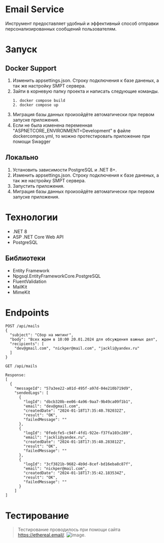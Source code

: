 # Email Service
Инструмент предоставляет удобный и эффективный способ отправки персонализированных сообщений пользователям.

# Запуск
## Docker Support
1. Изменить appsettings.json. Строку подключения к базе даненых, а так же настройку SMPT сервера.
2. Зайти в корневую папку проекта и написать следующие команды.
   ~~~
   1. docker compose build 
   2. docker compose up
   ~~~
3. Миграция базы данных произойдёте автоматически при первом запуске приложения.
4. Если не была изменена переменная "ASPNETCORE_ENVIRONMENT=Development" в файле dockercompos.yml, то можно протестировать приложение при помощи Swagger

## Локально
1. Установить зависимости PostgreSQL и .NET 8+.
2. Изменить appsettings.json. Строку подключения к базе даненых, а так же настройку SMPT сервера.
3. Запустить приложения.
4. Миграция базы данных произойдёте автоматически при первом запуске приложения.

# Технологии

- .NET 8
- ASP .NET Core Web API
- PostgreSQL

## Библиотеки

- Entity Framework
- Npgsql.EntityFrameworkCore.PostgreSQL
- FluentValidation 
- MailKit
- MimeKit

# Endpoints
~~~
POST /api/mails
{
  "subject": "Сбор на митинг",
  "body": "Всех ждем в 10:00 20.01.2024 для обсуждения важных дел",
  "recipients": [
    "dev@gmail.com", "nickper@mail.com", "jackli@yandex.ru"
  ]
}

GET /api/mails

Response: 
[
  {
    "messageId": "57a3ee22-a01d-495f-a97d-04e210b719d9",
    "sendedLogs": [
      {
        "logId": "dbcb320b-ee06-4a96-9aa7-9b49ca09f1b1",
        "email": "dev@gmail.com",
        "createdDate": "2024-01-18T17:35:40.782032Z",
        "result": "OK",
        "failedMessage": ""
      },
      {
        "logId": "0fedcfe5-c94f-4fd1-922e-f37fa103c289",
        "email": "jackli@yandex.ru",
        "createdDate": "2024-01-18T17:35:40.283812Z",
        "result": "OK",
        "failedMessage": ""
      },
      {
        "logId": "3cf3821b-9682-4b9d-8cef-bd16eba8c87f",
        "email": "nickper@mail.com",
        "createdDate": "2024-01-18T17:35:42.183534Z",
        "result": "OK",
        "failedMessage": ""
      }
    ]
]
~~~

# Тестирование
> Тестирование проводилось при помощи сайта https://ethereal.email/.
> ![image](https://github.com/Denis-A1zek/EmailService/assets/130150382/2bdbcece-9d72-4247-85bd-c1447492f22d). 



 
